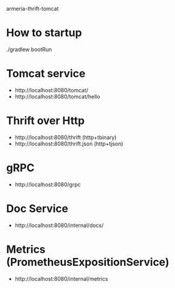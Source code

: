 armeria-thrift-tomcat

How to startup
==============
./gradlew bootRun

Tomcat service
=============
* http://localhost:8080/tomcat/
* http://localhost:8080/tomcat/hello

Thrift over Http
==============
* http://localhost:8080/thrift (http+tbinary)
* http://localhost:8080/thrift.json (http+tjson)

gRPC
==============
* http://localhost:8080/grpc

Doc Service
===========
* http://localhost:8080/internal/docs/

Metrics (PrometheusExpositionService)
===========
* http://localhost:8080/internal/metrics
